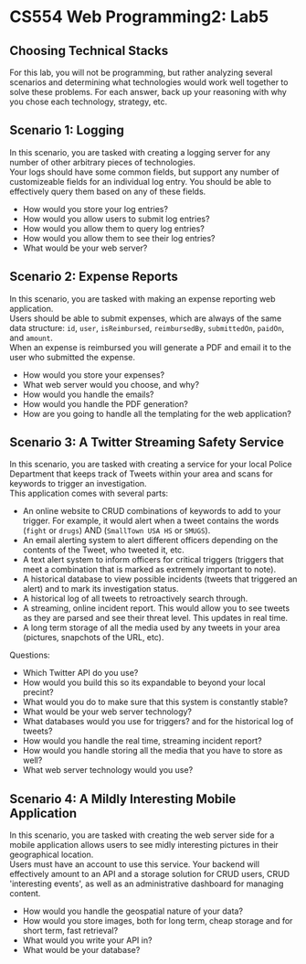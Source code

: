 # CS554 Web Programming2: Lab5

## Choosing Technical Stacks

For this lab, you will not be programming, but rather analyzing several scenarios and determining what technologies would work well together to solve these problems. For each answer, back up your reasoning with why you chose each technology, strategy, etc.

## Scenario 1: Logging

In this scenario, you are tasked with creating a logging server for any number of other arbitrary pieces of technologies.  
Your logs should have some common fields, but support any number of customizeable fields for an individual log entry. You should be able to effectively query them based on any of these fields.

- How would you store your log entries?
- How would you allow users to submit log entries?
- How would you allow them to query log entries?
- How would you allow them to see their log entries?
- What would be your web server?

## Scenario 2: Expense Reports

In this scenario, you are tasked with making an expense reporting web application.  
Users should be able to submit expenses, which are always of the same data structure: `id`, `user`, `isReimbursed`, `reimbursedBy`, `submittedOn`, `paidOn`, and `amount`.  
When an expense is reimbursed you will generate a PDF and email it to the user who submitted the expense.

- How would you store your expenses?
- What web server would you choose, and why?
- How would you handle the emails?
- How would you handle the PDF generation?
- How are you going to handle all the templating for the web application?

## Scenario 3: A Twitter Streaming Safety Service

In this scenario, you are tasked with creating a service for your local Police Department that keeps track of Tweets within your area and scans for keywords to trigger an investigation.  
This application comes with several parts:

- An online website to CRUD combinations of keywords to add to your trigger. For example, it would alert when a tweet contains the words (`fight` or `drugs`) AND (`SmallTown USA HS` or `SMUGS`).
- An email alerting system to alert different officers depending on the contents of the Tweet, who tweeted it, etc.
- A text alert system to inform officers for critical triggers (triggers that meet a combination that is marked as extremely important to note).
- A historical database to view possible incidents (tweets that triggered an alert) and to mark its investigation status.
- A historical log of all tweets to retroactively search through.
- A streaming, online incident report. This would allow you to see tweets as they are parsed and see their threat level. This updates in real time.
- A long term storage of all the media used by any tweets in your area (pictures, snapchots of the URL, etc).

Questions:

- Which Twitter API do you use?
- How would you build this so its expandable to beyond your local precint?
- What would you do to make sure that this system is constantly stable?
- What would be your web server technology?
- What databases would you use for triggers? and for the historical log of tweets?
- How would you handle the real time, streaming incident report?
- How would you handle storing all the media that you have to store as well?
- What web server technology would you use?

## Scenario 4: A Mildly Interesting Mobile Application

In this scenario, you are tasked with creating the web server side for a mobile application allows users to see midly interesting pictures in their geographical location.  
Users must have an account to use this service. Your backend will effectively amount to an API and a storage solution for CRUD users, CRUD 'interesting events', as well as an administrative dashboard for managing content.

- How would you handle the geospatial nature of your data?
- How would you store images, both for long term, cheap storage and for short term, fast retrieval?
- What would you write your API in?
- What would be your database?
